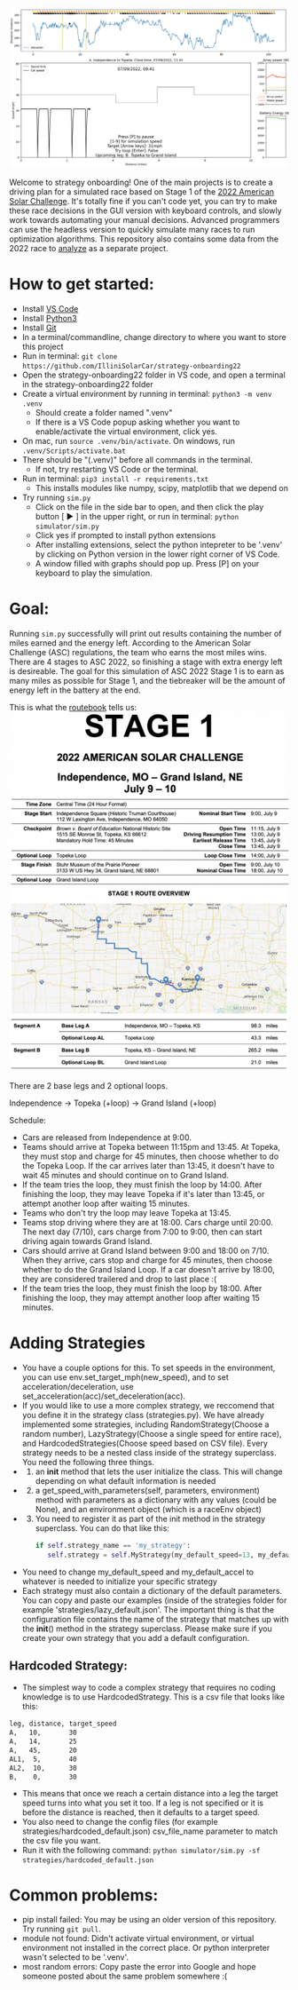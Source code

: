 ![Screenshot of simulation in render mode](images/demo.png)

Welcome to strategy onboarding! One of the main projects is to create a driving plan for a simulated race based on Stage 1 of the [2022 American Solar Challenge](https://www.americansolarchallenge.org/the-competition/2022-american-solar-challenge/). It's totally fine if you can't code yet, you can try to make these race decisions in the GUI version with keyboard controls, and slowly work towards automating your manual decisions. Advanced programmers can use the headless version to quickly simulate many races to run optimization algorithms. This repository also contains some data from the 2022 race to [analyze](https://github.com/IlliniSolarCar/strategy-onboarding22/blob/main/analysis/analysis_fsgp2022_1.ipynb) as a separate project.

# How to get started:
* Install [VS Code](https://code.visualstudio.com/)
* Install [Python3](https://www.python.org/downloads/)
* Install [Git](https://git-scm.com/downloads)
* In a terminal/commandline, change directory to where you want to store this project
* Run in terminal: `git clone https://github.com/IlliniSolarCar/strategy-onboarding22`
* Open the strategy-onboarding22 folder in VS code, and open a terminal in the strategy-onboarding22 folder
* Create a virtual environment by running in terminal: `python3 -m venv .venv`
  * Should create a folder named ".venv"
  * If there is a VS Code popup asking whether you want to enable/activate the virtual environment, click yes.
* On mac, run `source .venv/bin/activate`. On windows, run `.venv/Scripts/activate.bat`
* There should be "(.venv)" before all commands in the terminal.
  * If not, try restarting VS Code or the terminal.
* Run in terminal: `pip3 install -r requirements.txt`
  * This installs modules like numpy, scipy, matplotlib that we depend on
* Try running `sim.py` 
  * Click on the file in the side bar to open, and then click the play button [ ▶️ ] in the upper right, or run in terminal: `python simulator/sim.py`
  * Click yes if prompted to install python extensions
  * After installing extensions, select the python intepreter to be '.venv' by clicking on Python version in the lower right corner of VS Code.
  * A window filled with graphs should pop up. Press [P] on your keyboard to play the simulation.


# Goal:
Running `sim.py` successfully will print out results containing the number of miles earned and the energy left. According to the American Solar Challenge (ASC) regulations, the team who earns the most miles wins. There are 4 stages to ASC 2022, so finishing a stage with extra energy left is desireable. The goal for this simulation of ASC 2022 Stage 1 is to earn as many miles as possible for Stage 1, and the tiebreaker will be the amount of energy left in the battery at the end.

This is what the [routebook](https://www.americansolarchallenge.org/ASC/wp-content/uploads/2022/06/ASC-2022-Route-Book.pdf) tells us:
![Timing of stage 1](images/stage1_times.png)
![Map of stage 1](images/stage1_map.png)

There are 2 base legs and 2 optional loops.

Independence -> Topeka (+loop) -> Grand Island (+loop)

Schedule:
* Cars are released from Independence at 9:00.
* Teams should arrive at Topeka between 11:15pm and 13:45. At Topeka, they must stop and charge for 45 minutes, then choose whether to do the Topeka Loop. If the car arrives later than 13:45, it doesn't have to wait 45 minutes and should continue on to Grand Island.
* If the team tries the loop, they must finish the loop by 14:00. After finishing the loop, they may leave Topeka if it's later than 13:45, or attempt another loop after waiting 15 minutes.
* Teams who don't try the loop may leave Topeka at 13:45.
* Teams stop driving where they are at 18:00. Cars charge until 20:00. The next day (7/10), cars charge from 7:00 to 9:00, then can start driving again towards Grand Island.
* Cars should arrive at Grand Island between 9:00 and 18:00 on 7/10. When they arrive, cars stop and charge for 45 minutes, then choose whether to do the Grand Island Loop. If a car doesn't arrive by 18:00, they are considered trailered and drop to last place :(
* If the team tries the loop, they must finish the loop by 18:00. After finishing the loop, they may attempt another loop after waiting 15 minutes.

# Adding Strategies
* You have a couple options for this. To set speeds in the environment, you can use env.set_target_mph(new_speed), and to set acceleration/deceleration, use set_acceleration(acc)/set_deceleration(acc). 
* If you would like to use a more complex strategy, we reccomend that you define it in the strategy class (strategies.py). We have already implemented some strategies, including RandomStrategy(Choose a random number), LazyStrategy(Choose a single speed for entire race), and HardcodedStrategies(Choose speed based on CSV file). Every strategy needs to be a nested class inside of the  strategy superclass. You need the following three things.
* 1) an __init__ method that lets the user initialize the class. This will change depending on what default information is needed
* 2) a get_speed_with_parameters(self, parameters, environment) method with parameters as a dictionary with any values (could be None), and an environment object (which is a raceEnv object)
* 3) You need to register it as part of the init method in the strategy superclass.
      You can do that like this:
      ```python
      if self.strategy_name == 'my_strategy':
         self.strategy = self.MyStrategy(my_default_speed=13, my_default_accel=12)
      ```
* You need to change my_default_speed and  my_default_accel to whatever is needed to initialize your specific strategy
*  Each strategy must also contain a dictionary of the default parameters. You can copy and paste our examples (inside of the strategies folder for example 'strategies/lazy_default.json'. The important thing is that the configuration file contains the name of the strategy that matches up with the __init__() method in the strategy superclass. Please make sure if you create your own strategy that you add a default configuration.

## Hardcoded Strategy:
* The simplest way to code a complex strategy that requires no coding knowledge is to use HardcodedStrategy. This is a csv file that looks like this:
```csv
leg, distance, target_speed
A,   10,       30
A,   14,       25
A,   45,       20
AL1,  5,       40
AL2,  10,      30
B,    0,       30
```
* This means that once we reach a certain distance into a leg the target speed turns into what you set it too. If a leg is not specified or it is before the distance is reached, then it defaults to a target speed.
* You also need to change the config files (for example strategies/hardcoded_default.json) csv_file_name parameter to match the csv file you want.
* Run it with the following command: `python simulator/sim.py -sf strategies/hardcoded_default.json`


# Common problems:
* pip install failed: You may be using an older version of this repository. Try running `git pull`.
* module not found: Didn't activate virtual environment, or virtual environment not installed in the correct place. Or python interpreter wasn't selected to be '.venv'.
* most random errors: Copy paste the error into Google and hope someone posted about the same problem somewhere :(

